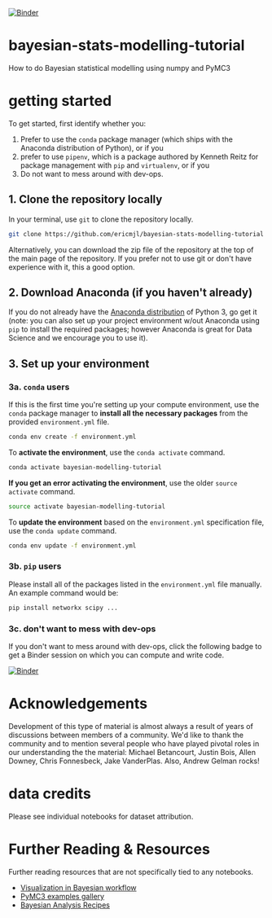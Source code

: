 [![Binder](https://mybinder.org/badge.svg)](https://mybinder.org/v2/gh/ericmjl/bayesian-stats-modelling-tutorial/master)

# bayesian-stats-modelling-tutorial

How to do Bayesian statistical modelling using numpy and PyMC3

# getting started

To get started, first identify whether you:

1. Prefer to use the `conda` package manager (which ships with the Anaconda distribution of Python), or if you
2. prefer to use `pipenv`, which is a package authored by Kenneth Reitz for package management with `pip` and `virtualenv`, or if you
3. Do not want to mess around with dev-ops.

## 1. Clone the repository locally

In your terminal, use `git` to clone the repository locally.

```bash
git clone https://github.com/ericmjl/bayesian-stats-modelling-tutorial
```

Alternatively, you can download the zip file of the repository at the top of the main page of the repository. If you prefer not to use git or don't have experience with it, this a good option.

## 2. Download Anaconda (if you haven't already)

If you do not already have the [Anaconda distribution](https://www.anaconda.com/download/) of Python 3, go get it (note: you can also set up your project environment w/out Anaconda using `pip` to install the required packages; however Anaconda is great for Data Science and we encourage you to use it).

## 3. Set up your environment

### 3a. `conda` users

If this is the first time you're setting up your compute environment, use the `conda` package manager to **install all the necessary packages** from the provided `environment.yml` file.

```bash
conda env create -f environment.yml
```

To **activate the environment**, use the `conda activate` command.

```bash
conda activate bayesian-modelling-tutorial
```

**If you get an error activating the environment**, use the older `source activate` command.

```bash
source activate bayesian-modelling-tutorial
```

To **update the environment** based on the `environment.yml` specification file, use the `conda update` command.

```bash
conda env update -f environment.yml
```

### 3b. `pip` users

Please install all of the packages listed in the `environment.yml` file manually. An example command would be:

```bash
pip install networkx scipy ...
```

### 3c. don't want to mess with dev-ops

If you don't want to mess around with dev-ops, click the following badge to get a Binder session on which you can compute and write code.

[![Binder](https://mybinder.org/badge.svg)](https://mybinder.org/v2/gh/ericmjl/bayesian-stats-modelling-tutorial/master)


# Acknowledgements

Development of this type of material is almost always a result of years of discussions between members of a community. We'd like to thank the community and to mention several people who have played pivotal roles in our understanding the the material: Michael Betancourt, Justin Bois, Allen Downey, Chris Fonnesbeck, Jake VanderPlas. Also, Andrew Gelman rocks!

# data credits

Please see individual notebooks for dataset attribution.

# Further Reading & Resources

Further reading resources that are not specifically tied to any notebooks.

- [Visualization in Bayesian workflow](https://arxiv.org/abs/1709.01449)
- [PyMC3 examples gallery](http://docs.pymc.io/examples.html)
- [Bayesian Analysis Recipes](https://github.com/ericmjl/bayesian-analysis-recipes)
